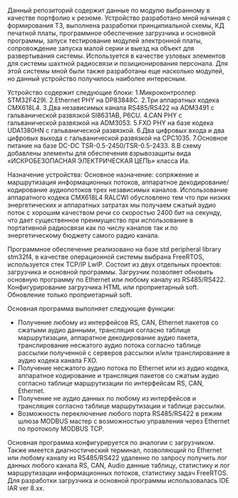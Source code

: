   Данный репозиторий содержит данные по модулю выбранному в качестве портфолио к резюме. 
    Устройство разработано мной начиная с формирования ТЗ, выполнена разработки принципиальной схемы, КД печатной платы, программное обеспечение загрузчика и основной программы, запуск тестирование модулей электронной платы, сопровождение запуска малой серии и выезд на объект для развертывания системы. 
    Используется в качестве узловых элементов для системы шахтной радиосвязи и позиционирования персонала.
    Для этой системы мной были также разработаны еще насколько модулей, но данный устройство получилось наиболее интересным.
    
  Устройство содержит следующие блоки:
1.Микроконтроллер STM32F429I.
2.Ethernet PHY на DP83848C.
2.Три аппаратных кодека CMX618L4.
3.Два независимых канала RS485/RS422 на ADM3491 c гальванической развязкой SI8631AB, P6CU.
4.CAN PHY с гальванической развязкой на ADM3053.
5.FXO PHY на базе кодека UDA1380HN c гальванической развязкой.
6.Два цифровых входа и два цифровых выхода с гальванической развязкой на CPC1035.
7.Основное питание на базе DC-DC TSR-0.5-2450/TSR-0.5-2433.
8.В схему добавлены элементы для обеспечения взрывозащиты вида «ИСКРОБЕЗОПАСНАЯ ЭЛЕКТРИЧЕСКАЯ ЦЕПЬ» класса Иа. 

Назначение устройства:
  Основное назначение: сопряжение и маршрутизация информационных потоков, аппаратное декодирование/кодирование аудиопотоков трех независимых каналов.
 Использование аппаратного кодека CMX618L4 RALCWI обусловлено тем что при низких энергетических и аппаратных затратах мы получаем сжатый аудио поток с хорошим качеством речи со скоростью 2400 бит на секунду, что дает существенное преимущество при использование в портативной радиосвязи как по числу каналов так и по энергетическому бюджету самого радио канала.
 
  Программное обеспечение реализовано на базе std peripheral library stm32f4, в качестве операционной системы выбрана FreeRTOS, используется стек TCP/IP LwIP. Состоит из двух отдельных проектов: загрузчика и основной программы. 
  Загрузчик позволяет обновить основную программу по Ethernet или любому каналу из RS485/RS422. Конфигурирование загрузчика HTML или проприетарный soft. Обновление только проприетарный soft.
  
  Основная программа выполняет следующие функции:
  - Получение любому из интерфейсов RS, CAN, Ethernet пакетов со сжатыми аудио данными, трансляция согласно таблице маршрутизации, аппаратное декодирование аудио пакета, транслирование несжатого аудио потока согласно таблице рассылки полученной с серверов рассылки и/или транслирование в аудио кодека канала FXO.
  - Получение несжатого аудио потока по Ethernet или из аудио кодека, аппаратное кодирование и трансляция пакетов со сжатым аудио согласно таблице маршрутизации по интерфейсам RS, CAN, Ethernet.
  - Получение не аудио данных по любому из интерфейсов и трансляция согласно таблице маршрутизации и таблице рассылки.
  - Возможность переключение любого порта RS485/RS422 в режим шлюза MODBUS мастер с возможностью управления через Ethernet по протоколу MODBUS TCP.
  
  Основная программа конфигурируется по аналогии с загрузчиком. Также имеется диагностический терминал, позволяющий по Ethernet или любому каналу из RS485/RS422 удаленно по запросу получить лог данных любого канала RS, CAN, Audio данные таблицу, статистику и лог маршрутизации информационных потоков, статистику задач FreeRTOS.
 Для разработки загрузчика и основной программы использовалась IDE IAR ver 8.xx.
